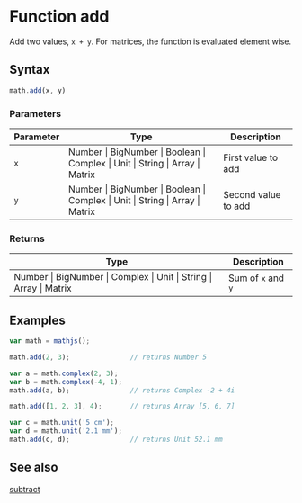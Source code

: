 # Function add

Add two values, `x + y`.
For matrices, the function is evaluated element wise.


## Syntax

```js
math.add(x, y)
```

### Parameters

Parameter | Type | Description
--------- | ---- | -----------
`x` | Number &#124; BigNumber &#124; Boolean &#124; Complex &#124; Unit &#124; String &#124; Array &#124; Matrix | First value to add
`y` | Number &#124; BigNumber &#124; Boolean &#124; Complex &#124; Unit &#124; String &#124; Array &#124; Matrix | Second value to add

### Returns

Type | Description
---- | -----------
Number &#124; BigNumber &#124; Complex &#124; Unit &#124; String &#124; Array &#124; Matrix | Sum of `x` and `y`


## Examples

```js
var math = mathjs();

math.add(2, 3);               // returns Number 5

var a = math.complex(2, 3);
var b = math.complex(-4, 1);
math.add(a, b);               // returns Complex -2 + 4i

math.add([1, 2, 3], 4);       // returns Array [5, 6, 7]

var c = math.unit('5 cm');
var d = math.unit('2.1 mm');
math.add(c, d);               // returns Unit 52.1 mm
```


## See also

[subtract](subtract.md)


<!-- Note: This file is automatically generated from source code comments. Changes made in this file will be overridden. -->
